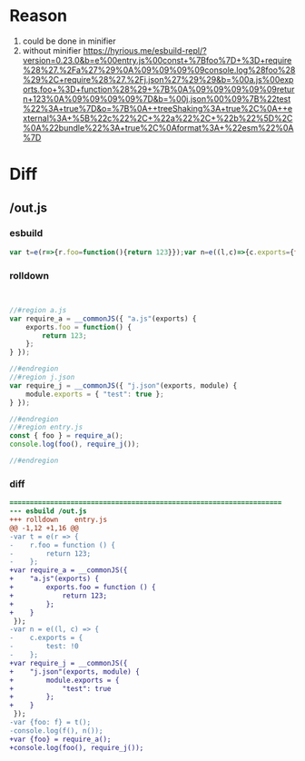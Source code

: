 # Reason
1. could be done in minifier
2. without minifier https://hyrious.me/esbuild-repl/?version=0.23.0&b=e%00entry.js%00const+%7Bfoo%7D+%3D+require%28%27.%2Fa%27%29%0A%09%09%09%09console.log%28foo%28%29%2C+require%28%27.%2Fj.json%27%29%29&b=%00a.js%00exports.foo+%3D+function%28%29+%7B%0A%09%09%09%09%09return+123%0A%09%09%09%09%7D&b=%00j.json%00%09%7B%22test%22%3A+true%7D&o=%7B%0A++treeShaking%3A+true%2C%0A++external%3A+%5B%22c%22%2C+%22a%22%2C+%22b%22%5D%2C%0A%22bundle%22%3A+true%2C%0Aformat%3A+%22esm%22%0A%7D
# Diff
## /out.js
### esbuild
```js
var t=e(r=>{r.foo=function(){return 123}});var n=e((l,c)=>{c.exports={test:!0}});var{foo:f}=t();console.log(f(),n());
```
### rolldown
```js


//#region a.js
var require_a = __commonJS({ "a.js"(exports) {
	exports.foo = function() {
		return 123;
	};
} });

//#endregion
//#region j.json
var require_j = __commonJS({ "j.json"(exports, module) {
	module.exports = { "test": true };
} });

//#endregion
//#region entry.js
const { foo } = require_a();
console.log(foo(), require_j());

//#endregion
```
### diff
```diff
===================================================================
--- esbuild	/out.js
+++ rolldown	entry.js
@@ -1,12 +1,16 @@
-var t = e(r => {
-    r.foo = function () {
-        return 123;
-    };
+var require_a = __commonJS({
+    "a.js"(exports) {
+        exports.foo = function () {
+            return 123;
+        };
+    }
 });
-var n = e((l, c) => {
-    c.exports = {
-        test: !0
-    };
+var require_j = __commonJS({
+    "j.json"(exports, module) {
+        module.exports = {
+            "test": true
+        };
+    }
 });
-var {foo: f} = t();
-console.log(f(), n());
+var {foo} = require_a();
+console.log(foo(), require_j());

```